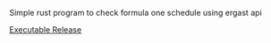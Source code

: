 Simple rust program to check formula one schedule using ergast api

[Executable Release](https://github.com/DreamsOneiro/f1s/releases/tag/v0.1.1)

